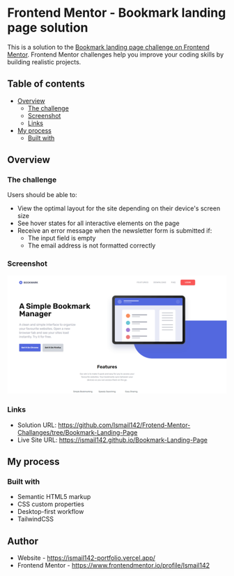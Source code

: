 # Frontend Mentor - Bookmark landing page solution

This is a solution to the [Bookmark landing page challenge on Frontend Mentor](https://www.frontendmentor.io/challenges/bookmark-landing-page-5d0b588a9edda32581d29158). Frontend Mentor challenges help you improve your coding skills by building realistic projects. 

## Table of contents

- [Overview](#overview)
  - [The challenge](#the-challenge)
  - [Screenshot](#screenshot)
  - [Links](#links)
- [My process](#my-process)
  - [Built with](#built-with)

## Overview

### The challenge

Users should be able to:

- View the optimal layout for the site depending on their device's screen size
- See hover states for all interactive elements on the page
- Receive an error message when the newsletter form is submitted if:
  - The input field is empty
  - The email address is not formatted correctly

### Screenshot

![](./screenshots/screenshot.png)


### Links

- Solution URL: https://github.com/Ismail142/Frotend-Mentor-Challanges/tree/Bookmark-Landing-Page
- Live Site URL: https://ismail142.github.io/Bookmark-Landing-Page

## My process

### Built with

- Semantic HTML5 markup
- CSS custom properties
- Desktop-first workflow
- TailwindCSS




## Author

- Website - https://ismail142-portfolio.vercel.app/
- Frontend Mentor - https://www.frontendmentor.io/profile/Ismail142


